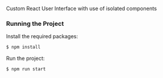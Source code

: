 Custom React User Interface with use of isolated components

### Running the Project

Install the required packages:

```bash
$ npm install
```

Run the project:

```bash
$ npm run start
```
